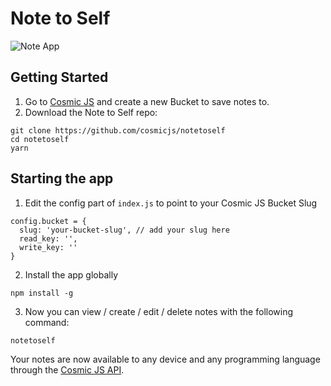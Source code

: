 # Note to Self
![Note App](https://cosmicjs.com/uploads/3e233540-2d5e-11e7-b637-1d1d0fc1eab1-note-app.jpg)
## Getting Started
1. Go to [Cosmic JS](https://cosmicjs.com) and create a new Bucket to save notes to.
2. Download the Note to Self repo:
```
git clone https://github.com/cosmicjs/notetoself
cd notetoself
yarn
```

## Starting the app
1. Edit the config part of `index.js` to point to your Cosmic JS Bucket Slug
```
config.bucket = {
  slug: 'your-bucket-slug', // add your slug here
  read_key: '',
  write_key: ''
}
```
2. Install the app globally
```
npm install -g
```
3. Now you can view / create / edit / delete notes with the following command:
```
notetoself
```
Your notes are now available to any device and any programming language through the [Cosmic JS API](https://cosmicjs.com).
